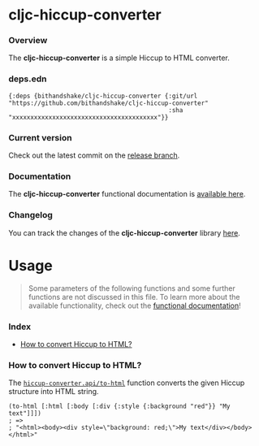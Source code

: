 
# cljc-hiccup-converter

### Overview

The <strong>cljc-hiccup-converter</strong> is a simple Hiccup to HTML converter.

### deps.edn

```
{:deps {bithandshake/cljc-hiccup-converter {:git/url "https://github.com/bithandshake/cljc-hiccup-converter"
                                            :sha     "xxxxxxxxxxxxxxxxxxxxxxxxxxxxxxxxxxxxxxxx"}}
```

### Current version

Check out the latest commit on the [release branch](https://github.com/bithandshake/cljc-hiccup-converter/tree/release).

### Documentation

The <strong>cljc-hiccup-converter</strong> functional documentation is [available here](documentation/COVER.md).

### Changelog

You can track the changes of the <strong>cljc-hiccup-converter</strong> library [here](CHANGES.md).

# Usage

> Some parameters of the following functions and some further functions are not discussed in this file.
  To learn more about the available functionality, check out the [functional documentation](documentation/COVER.md)!

### Index

- [How to convert Hiccup to HTML?](#how-to-convert-hiccup-to-html)

### How to convert Hiccup to HTML?

The [`hiccup-converter.api/to-html`](documentation/cljc/hiccup-converter/API.md/#to-html)
function converts the given Hiccup structure into HTML string.

```
(to-html [:html [:body [:div {:style {:background "red"}} "My text"]]])
; =>
; "<html><body><div style=\"background: red;\">My text</div></body></html>"
```
